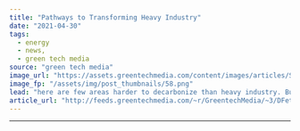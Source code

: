 ```yaml
---
title: "Pathways to Transforming Heavy Industry"
date: "2021-04-30"
tags: 
  - energy
  - news,
  - green tech media
source: "green tech media"
image_url: "https://assets.greentechmedia.com/content/images/articles/Steel_Grinding_Shutterstock_XL.jpg"
image_fp: "/assets/img/post_thumbnails/58.png"
lead: "here are few areas harder to decarbonize than heavy industry. But the stakes are high. Altogether, industry represents over 30% of global GHG emissions, when counting both direct process emissions and industrial energy use. It’s also a huge opportuni ..."
article_url: "http://feeds.greentechmedia.com/~r/GreentechMedia/~3/DFetiVVSjko/pathways-to-transforming-heavy-industry"
---
```


---
